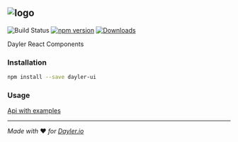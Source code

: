 ![logo](https://cdn.dayler.io/images/logo_dark.svg)
---
![Build Status](https://drone.dayler.io/api/badges/iknpx/dayler-ui/status.svg)
[![npm version](https://badge.fury.io/js/dayler-ui.svg)](https://badge.fury.io/js/dayler-ui)
[![Downloads](http://img.shields.io/npm/dm/dayler-ui.svg?style=flat)](https://npmjs.org/package/dayler-ui)

Dayler React Components 

### Installation
```bash
npm install --save dayler-ui
```

### Usage
[Api with examples](https://ui.dayler.io)

---
*Made with* :heart: *for [Dayler.io](https://dayler.io)*
